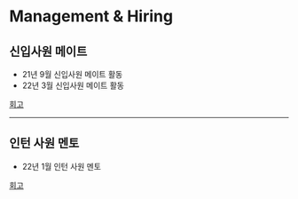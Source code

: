 # Management & Hiring

## 신입사원 메이트

- 21년 9월 신입사원 메이트 활동
- 22년 3월 신입사원 메이트 활동

[회고](./2021/08.신입사원_매이트.md)

<hr>

## 인턴 사원 멘토

- 22년 1월 인턴 사원 멘토

[회고](./2022/02.인턴사원_멘토.md)